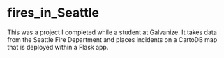 # fires_in_Seattle

This was a project I completed while a 
student at Galvanize.  It takes data from the 
Seattle Fire Department and places incidents on a 
CartoDB map that is deployed within a Flask app.

